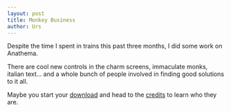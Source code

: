 ```yaml
---
layout: post
title: Monkey Business
author: Urs
---
```


Despite the time I spent in trains this past three months, I did some work on Anathema.

There are cool new controls in the charm screens, immaculate monks, italian text...
and a whole bunch of people involved in finding good solutions to it all.</p>

Maybe you start your [download](/downloads.html) and head to the <a href="/credits.html">credits</a> to learn who they are.
